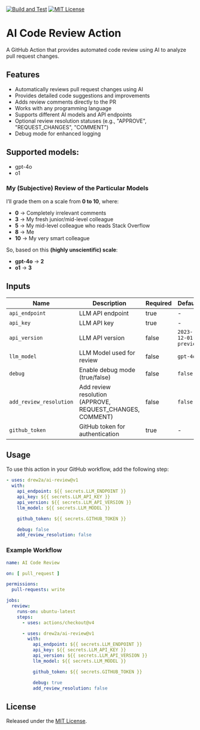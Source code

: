 [![Build and Test](https://github.com/drew2a/ai-review/actions/workflows/ci.yml/badge.svg)](https://github.com/drew2a/ai-review/actions/workflows/ci.yml) [![MIT License](https://img.shields.io/badge/License-MIT-green.svg)](https://choosealicense.com/licenses/mit/)

# AI Code Review Action

A GitHub Action that provides automated code review using AI to analyze pull request changes.


## Features

- Automatically reviews pull request changes using AI
- Provides detailed code suggestions and improvements
- Adds review comments directly to the PR
- Works with any programming language
- Supports different AI models and API endpoints
- Optional review resolution statuses (e.g., "APPROVE", "REQUEST_CHANGES", "COMMENT")
- Debug mode for enhanced logging

## Supported models:

- gpt-4o
- o1

### **My (Subjective) Review of the Particular Models**  

I’ll grade them on a scale from **0 to 10**, where:  
- **0** → Completely irrelevant comments  
- **3** → My fresh junior/mid-level colleague  
- **5** → My mid-level colleague who reads Stack Overflow  
- **8** → Me  
- **10** → My very smart colleague  

So, based on this **(highly unscientific) scale**:  
- **gpt-4o** → **2**  
- **o1** → **3**  
  
## Inputs

| Name                    | Description                                               | Required | Default              |
|-------------------------|-----------------------------------------------------------|----------|----------------------|
| `api_endpoint`          | LLM API endpoint                                          | true        | -                    |
| `api_key`               | LLM API key                                               | true        | -                    |
| `api_version`           | LLM API version                                           | false        | `2023-12-01-preview` |
| `llm_model`             | LLM Model used for review                                 | false        | `gpt-4o`             |
| `debug`                 | Enable debug mode (true/false)                            | false        | `false`              |
| `add_review_resolution` | Add review resolution (APPROVE, REQUEST_CHANGES, COMMENT) | false        | `false`              |
| `github_token`          | GitHub token for authentication                           | true        | -                    |

## Usage

To use this action in your GitHub workflow, add the following step:

```yaml
- uses: drew2a/ai-review@v1
  with:
    api_endpoint: ${{ secrets.LLM_ENDPOINT }}
    api_key: ${{ secrets.LLM_API_KEY }}
    api_version: ${{ secrets.LLM_API_VERSION }}
    llm_model: ${{ secrets.LLM_MODEL }}

    github_token: ${{ secrets.GITHUB_TOKEN }}

    debug: false
    add_review_resolution: false
```

### Example Workflow

```yaml
name: AI Code Review

on: [ pull_request ]

permissions:
  pull-requests: write

jobs:
  review:
    runs-on: ubuntu-latest
    steps:
      - uses: actions/checkout@v4

      - uses: drew2a/ai-review@v1
        with:
          api_endpoint: ${{ secrets.LLM_ENDPOINT }}
          api_key: ${{ secrets.LLM_API_KEY }}
          api_version: ${{ secrets.LLM_API_VERSION }}
          llm_model: ${{ secrets.LLM_MODEL }}

          github_token: ${{ secrets.GITHUB_TOKEN }}

          debug: true
          add_review_resolution: false
```

## License

Released under the [MIT License](LICENSE).

